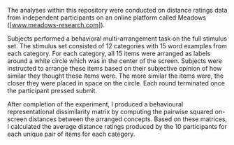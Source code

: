 The analyses within this repository were conducted on distance ratings data from independent participants on an online platform called Meadows ([www.meadows-research.com]).

Subjects performed a behavioral multi-arrangement task on the full stimulus set. The stimulus set consisted of 12 categories with 15 word examples from each category. For each category, all 15 items were arranged as labels around a white circle which was in the center of the screen. 
Subjects were instructed to arrange these items based on their subjective opinion of how similar they thought these items were. The more similar the items were, the closer they were placed in space on the circle. Each round terminated once the participant pressed submit. 

After completion of the experiment, I produced a behavioural representational dissimilarity matrix by computing the pairwise squared on-screen distances between the arranged concepts. Based on these matrices, I calculated the average distance ratings produced by the 10 participants for each unique pair of items for each category.
